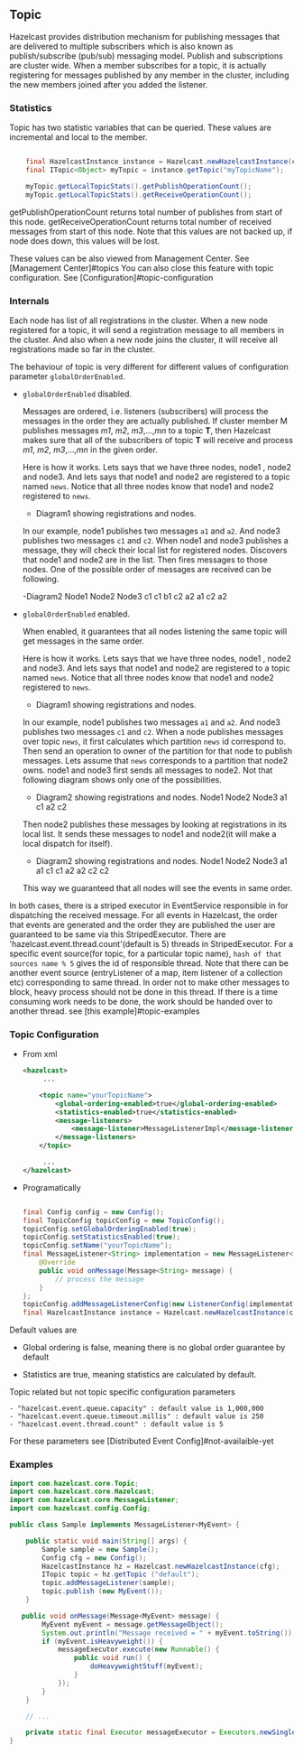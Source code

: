 ## Topic

Hazelcast provides distribution mechanism for publishing messages that are delivered to multiple subscribers which is
also known as publish/subscribe (pub/sub) messaging model. Publish and subscriptions are cluster wide. When a member
subscribes for a topic, it is actually registering for messages published by any member in the cluster, including the
new members joined after you added the listener.

### Statistics

Topic has two statistic variables that can be queried. These values are incremental and local to the member.

```java

    final HazelcastInstance instance = Hazelcast.newHazelcastInstance(config);
    final ITopic<Object> myTopic = instance.getTopic("myTopicName");

    myTopic.getLocalTopicStats().getPublishOperationCount();
    myTopic.getLocalTopicStats().getReceiveOperationCount();


```

getPublishOperationCount returns total number of publishes from start of this node.
getReceiveOperationCount returns total number of received messages from start of this node.
Note that this values are not backed up, if node does down, this values will be lost.

These values can be also viewed from Management Center. See [Management Center]#topics
You can also close this feature with topic configuration. See [Configuration]#topic-configuration

### Internals

Each node has list of all registrations in the cluster. When a new node registered for a topic,
it will send a registration message to all members in the cluster. And also when a new node joins the cluster, it will
receive all registrations made so far in the cluster.

The behaviour of topic is very different for different values of configuration parameter `globalOrderEnabled`.

- `globalOrderEnabled` disabled.

    Messages are ordered, i.e. listeners (subscribers) will process the messages in the order they are actually published.
    If cluster member M publishes messages *m1*, *m2*, *m3*,...,*mn* to a topic **T**, then Hazelcast makes sure that
    all of the subscribers of topic **T** will receive and process *m1*, *m2*, *m3*,...,*mn* in the given order.

    Here is how it works.
    Lets says that we have three nodes, node1 , node2 and node3. And lets says that node1 and node2 are registered to
    a topic named `news`. Notice that all three nodes know that node1 and node2 registered to `news`.

    - Diagram1 showing registrations and nodes.

    In our example, node1 publishes two messages `a1` and `a2`. And node3 publishes two messages `c1` and `c2`.
    When node1 and node3 publishes a message, they will check their local list for registered nodes. Discovers that
    node1 and node2 are in the list. Then fires messages to those nodes. One of the possible order of messages
    are received can be following.

     -Diagram2
            Node1           Node2    Node3
             c1               c1
             b1               c2
             a2               a1
             c2               a2


- `globalOrderEnabled` enabled.

    When enabled, it guarantees that all nodes listening the same topic will get messages in the same order.

    Here is how it works.
    Lets says that we have three nodes, node1 , node2 and node3. And lets says that node1 and node2 are registered to
    a topic named `news`. Notice that all three nodes know that node1 and node2 registered to `news`.

     - Diagram1 showing registrations and nodes.

    In our example, node1 publishes two messages `a1` and `a2`. And node3 publishes two messages `c1` and `c2`.
    When a node publishes messages over topic `news`, it first calculates which partition `news` id correspond to. Then
    send an operation to owner of the partition for that node to publish messages. Lets assume that `news` corresponds
    to a partition that node2 owns. node1 and node3 first sends all messages to node2. Not that following diagram
    shows only one of the possibilities.

    - Diagram2 showing registrations and nodes.
            Node1           Node2       Node3
                              a1
                              c1
                              a2
                              c2

    Then node2 publishes these messages by looking at registrations in its local list. It sends these messages to node1
    and node2(it will make a local dispatch for itself).

    - Diagram2 showing registrations and nodes.
            Node1           Node2       Node3
             a1               a1
             c1               c1
             a2               a2
             c2               c2

    This way we guaranteed that all nodes will see the events in same order.

In both cases, there is a striped executor in EventService responsible in for dispatching the received message. For all
events in Hazelcast, the order that events are generated and the order they are published the user are guaranteed to
be same via this StripedExecutor. There are 'hazelcast.event.thread.count'(default is 5) threads in StripedExecutor.
For a specific event source(for topic, for a particular topic name), `hash of that sources name % 5` gives the id of
responsible thread. Note that there can be another event source (entryListener of a map, item listener of a collection etc)
corresponding to same thread. In order not to make other messages to block, heavy process should not be done in this thread.
If there is a time consuming work needs to be done, the work should be handed over to another thread. see
[this example]#topic-examples

### Topic Configuration

- From xml

    ```xml
    <hazelcast>
         ...

        <topic name="yourTopicName">
            <global-ordering-enabled>true</global-ordering-enabled>
            <statistics-enabled>true</statistics-enabled>
            <message-listeners>
                <message-listener>MessageListenerImpl</message-listener>
            </message-listeners>
        </topic>

         ...
    </hazelcast>
    ```

- Programatically

    ```java

    final Config config = new Config();
    final TopicConfig topicConfig = new TopicConfig();
    topicConfig.setGlobalOrderingEnabled(true);
    topicConfig.setStatisticsEnabled(true);
    topicConfig.setName("yourTopicName");
    final MessageListener<String> implementation = new MessageListener<String>() {
        @Override
        public void onMessage(Message<String> message) {
            // process the message
        }
    };
    topicConfig.addMessageListenerConfig(new ListenerConfig(implementation));
    final HazelcastInstance instance = Hazelcast.newHazelcastInstance(config)


    ```

Default values are

- Global ordering is false, meaning there is no global order guarantee by default

- Statistics are true, meaning statistics are calculated by default.

Topic related but not topic specific configuration parameters

    - "hazelcast.event.queue.capacity" : default value is 1,000,000
    - "hazelcast.event.queue.timeout.millis" : default value is 250
    - "hazelcast.event.thread.count" : default value is 5

For these parameters see [Distributed Event Config]#not-availaible-yet


### Examples

```java
import com.hazelcast.core.Topic;
import com.hazelcast.core.Hazelcast;
import com.hazelcast.core.MessageListener;
import com.hazelcast.config.Config;

public class Sample implements MessageListener<MyEvent> {

    public static void main(String[] args) {
        Sample sample = new Sample();
        Config cfg = new Config();
        HazelcastInstance hz = Hazelcast.newHazelcastInstance(cfg);
        ITopic topic = hz.getTopic ("default");
        topic.addMessageListener(sample);
        topic.publish (new MyEvent());
    }

   public void onMessage(Message<MyEvent> message) {
        MyEvent myEvent = message.getMessageObject();
        System.out.println("Message received = " + myEvent.toString());
        if (myEvent.isHeavyweight()) {
            messageExecutor.execute(new Runnable() {
                public void run() {
                    doHeavyweightStuff(myEvent);
                }
            });
        }
    }

    // ...

    private static final Executor messageExecutor = Executors.newSingleThreadExecutor();
}
```
